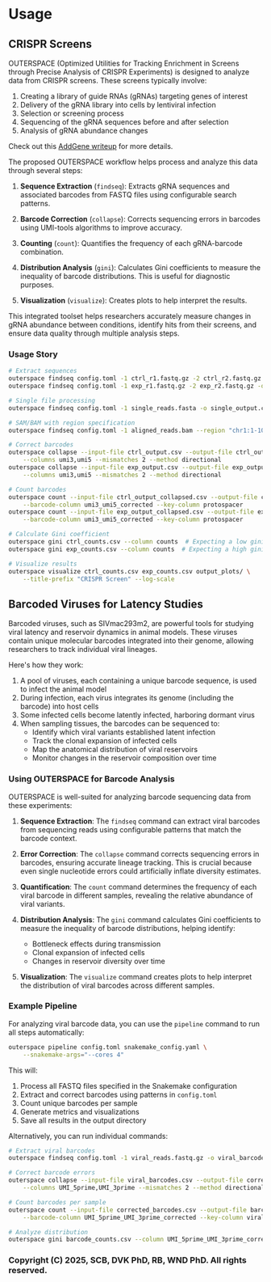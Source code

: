 # Usage

## CRISPR Screens

OUTERSPACE (Optimized Utilities for Tracking Enrichment in Screens through Precise Analysis of CRISPR Experiments) is designed to analyze data from CRISPR screens. These screens typically involve:

1. Creating a library of guide RNAs (gRNAs) targeting genes of interest
2. Delivery of the gRNA library into cells by lentiviral infection
3. Selection or screening process
4. Sequencing of the gRNA sequences before and after selection
5. Analysis of gRNA abundance changes

Check out this [AddGene writeup](https://www.addgene.org/guides/pooled-libraries/) for more details.

The proposed OUTERSPACE workflow helps process and analyze this data through several steps:

1. **Sequence Extraction** (`findseq`): Extracts gRNA sequences and associated barcodes from FASTQ files using configurable search patterns.

2. **Barcode Correction** (`collapse`): Corrects sequencing errors in barcodes using UMI-tools algorithms to improve accuracy.

3. **Counting** (`count`): Quantifies the frequency of each gRNA-barcode combination.

4. **Distribution Analysis** (`gini`): Calculates Gini coefficients to measure the inequality of barcode distributions. This is useful for diagnostic purposes.

5. **Visualization** (`visualize`): Creates plots to help interpret the results.

This integrated toolset helps researchers accurately measure changes in gRNA abundance between conditions, identify hits from their screens, and ensure data quality through multiple analysis steps.

### Usage Story

```bash
# Extract sequences
outerspace findseq config.toml -1 ctrl_r1.fastq.gz -2 ctrl_r2.fastq.gz -o ctrl_output.csv
outerspace findseq config.toml -1 exp_r1.fastq.gz -2 exp_r2.fastq.gz -o exp_output.csv

# Single file processing
outerspace findseq config.toml -1 single_reads.fasta -o single_output.csv

# SAM/BAM with region specification
outerspace findseq config.toml -1 aligned_reads.bam --region "chr1:1-1000" -o region_output.csv

# Correct barcodes
outerspace collapse --input-file ctrl_output.csv --output-file ctrl_output_collapsed.csv \
    --columns umi3,umi5 --mismatches 2 --method directional
outerspace collapse --input-file exp_output.csv --output-file exp_output_collapsed.csv \
    --columns umi3,umi5 --mismatches 2 --method directional

# Count barcodes
outerspace count --input-file ctrl_output_collapsed.csv --output-file ctrl_counts.csv \
    --barcode-column umi3_umi5_corrected --key-column protospacer
outerspace count --input-file exp_output_collapsed.csv --output-file exp_counts.csv \
    --barcode-column umi3_umi5_corrected --key-column protospacer

# Calculate Gini coefficient
outerspace gini ctrl_counts.csv --column counts  # Expecting a low gini
outerspace gini exp_counts.csv --column counts  # Expecting a high gini

# Visualize results
outerspace visualize ctrl_counts.csv exp_counts.csv output_plots/ \
    --title-prefix "CRISPR Screen" --log-scale
```

## Barcoded Viruses for Latency Studies

Barcoded viruses, such as SIVmac293m2, are powerful tools for studying viral latency and reservoir dynamics in animal models.
These viruses contain unique molecular barcodes integrated into their genome, allowing researchers to track individual viral lineages.

Here's how they work:

1. A pool of viruses, each containing a unique barcode sequence, is used to infect the animal model
2. During infection, each virus integrates its genome (including the barcode) into host cells
3. Some infected cells become latently infected, harboring dormant virus
4. When sampling tissues, the barcodes can be sequenced to:
   - Identify which viral variants established latent infection
   - Track the clonal expansion of infected cells
   - Map the anatomical distribution of viral reservoirs
   - Monitor changes in the reservoir composition over time

### Using OUTERSPACE for Barcode Analysis

OUTERSPACE is well-suited for analyzing barcode sequencing data from these experiments:

1. **Sequence Extraction**: The `findseq` command can extract viral barcodes from sequencing reads using configurable patterns that match the barcode context.

2. **Error Correction**: The `collapse` command corrects sequencing errors in barcodes, ensuring accurate lineage tracking. This is crucial because even single nucleotide errors could artificially inflate diversity estimates.

3. **Quantification**: The `count` command determines the frequency of each viral barcode in different samples, revealing the relative abundance of viral variants.

4. **Distribution Analysis**: The `gini` command calculates Gini coefficients to measure the inequality of barcode distributions, helping identify:
   - Bottleneck effects during transmission
   - Clonal expansion of infected cells
   - Changes in reservoir diversity over time

5. **Visualization**: The `visualize` command creates plots to help interpret the distribution of viral barcodes across different samples.

### Example Pipeline

For analyzing viral barcode data, you can use the `pipeline` command to run all steps automatically:

```bash
outerspace pipeline config.toml snakemake_config.yaml \
    --snakemake-args="--cores 4"
```

This will:
1. Process all FASTQ files specified in the Snakemake configuration
2. Extract and correct barcodes using patterns in `config.toml`
3. Count unique barcodes per sample
4. Generate metrics and visualizations
5. Save all results in the output directory

Alternatively, you can run individual commands:

```bash
# Extract viral barcodes
outerspace findseq config.toml -1 viral_reads.fastq.gz -o viral_barcodes.csv

# Correct barcode errors
outerspace collapse --input-file viral_barcodes.csv --output-file corrected_barcodes.csv \
    --columns UMI_5prime,UMI_3prime --mismatches 2 --method directional

# Count barcodes per sample
outerspace count --input-file corrected_barcodes.csv --output-file barcode_counts.csv \
    --barcode-column UMI_5prime_UMI_3prime_corrected --key-column viral_barcode

# Analyze distribution
outerspace gini barcode_counts.csv --column UMI_5prime_UMI_3prime_corrected_count
```

### Copyright (C) 2025, SCB, DVK PhD, RB, WND PhD. All rights reserved.
